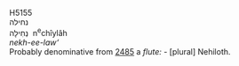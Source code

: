 <body>
  <p>H5155<br>  נחילה  <br> נְחִילָה  ‎  n<sup>e</sup>chı̂ylâh  <br><i>nekh-ee-law‘ </i><br>Probably denominative from <a href="h2485.htm">2485</a>  a <i>flute: - </i>[plural] Nehiloth.<br></p>
 </body>